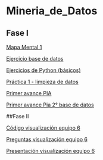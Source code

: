 # Mineria_de_Datos

## Fase I

[Mapa Mental 1](https://github.com/RaulFloresR/Mineria_de_Datos/blob/main/MapaMental_1_1838148.pdf)

[Ejercicio base de datos](https://github.com/RaulFloresR/Mineria_de_Datos/blob/main/Equipo_()-ejercicio%20base%20de%20datos.pdf)

[Ejercicios de Python (básicos)](https://github.com/RaulFloresR/Mineria_de_Datos/blob/main/Ej_Python_1838148.ipynb)

[Práctica 1 - limpieza de datos](https://github.com/GonzalezFcoJavier/Mineria_de_Datos/blob/main/Preparacion_de_datos_netfilx_Equipo6.ipynb)

[Primer avance PIA](https://github.com/GonzalezFcoJavier/Mineria_de_Datos/blob/main/Primer_avance_PIA_Equipo6.ipynb)

[Primer avance Pia 2° base de datos](https://github.com/GonzalezFcoJavier/Mineria_de_Datos/blob/main/Primer_avance_2%C2%B0BASE_PIA_Equipo6.ipynb)

##Fase II

[Código visualización equipo 6](https://github.com/GonzalezFcoJavier/Mineria_de_Datos/blob/main/visualizacion_Equipo6.ipynb)

[Preguntas visualización equipo 6](https://github.com/GonzalezFcoJavier/Mineria_de_Datos/blob/main/Preguntas.pdf)

[Presentación visualización equipo 6](https://github.com/GonzalezFcoJavier/Mineria_de_Datos/blob/main/Tecnica_Visualizacio%CC%81n_Equipo6.pdf)

